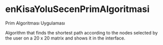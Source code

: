 # enKisaYoluSecenPrimAlgoritmasi

Prim Algoritması Uygulaması

Algorithm that finds the shortest path according to the nodes selected by the user on a 20 x 20 matrix and shows it in the interface.
